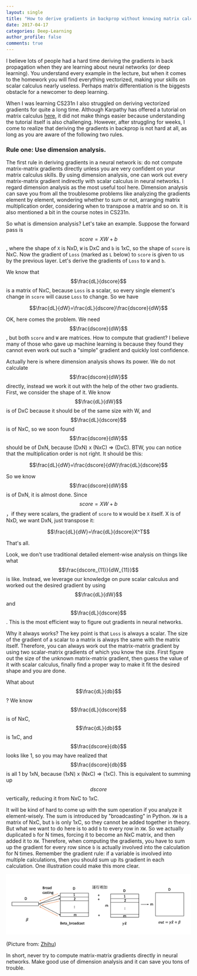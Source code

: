 ```yaml
---
layout: single
title: "How to derive gradients in backprop without knowing matrix calculus (Part 1)"
date: 2017-04-17
categories: Deep-Learning
author_profile: false
comments: true
---
```


I believe lots of people had a hard time deriving the gradients in back propagation when they are learning about neural networks (or deep learning). You understand every example in the lecture, but when it comes to the homework you will find everything vectorized, making your skills on scalar calculus nearly useless. Perhaps matrix differentiation is the biggests obstacle for a newcomer to deep learning. 

When I was learning CS231n I also struggled on deriving vectorized gradients for quite a long time. Although Karpathy has offered a tutorial on matrix calculus [here](http://cs231n.stanford.edu/vecDerivs.pdf), it did not make things easier because understanding the tutorial itself is also challenging. However, after struggling for weeks, I come to realize that deriving the gradients in backprop is not hard at all, as long as you are aware of the following two rules.

### Rule one: Use dimension analysis.

The first rule in deriving gradients in a neural network is: do not compute matrix-matrix gradients directly unless you are very confident on your matrix calculus skills. By using dimension analysis, one can work out every matrix-matrix gradient indirectly with scalar calculus in neural networks. I regard dimension analysis as the most useful tool here. Dimension analysis can save you from all the troublesome problems like analyzing the gradients element by element, wondering whether to sum or not, arranging matrix multiplication order, considering when to transpose a matrix and so on. It is also mentioned a bit in the course notes in CS231n.

So what is dimension analysis? Let's take an example. Suppose the forward pass is $$score=XW+b$$, where the shape of `X` is NxD, `W` is DxC and `b` is 1xC, so the shape of `score` is NxC. Now the gradient of `Loss` (marked as `L` below) to `score` is given to us by the previous layer. Let's derive the gradients of `Loss` to `W` and `b`.

We know that $$\frac{dL}{dscore}$$ is a matrix of NxC, because `Loss` is a scalar, so every single element's change in `score` will cause `Loss` to change. So we have 

$$\frac{dL}{dW}=\frac{dL}{dscore}\frac{dscore}{dW}$$

OK, here comes the problem. We need $$\frac{dscore}{dW}$$, but both `score` and `W` are matrices. How to compute that gradient? I believe many of those who gave up machine learning is because they found they cannot even work out such a "simple" gradient and quickly lost confidence.

Actually here is where dimension analysis shows its power. We do not calculate $$\frac{dscore}{dW}$$ directly, instead we work it out with the help of the other two gradients. First, we consider the shape of it. We know $$\frac{dL}{dW}$$ is of DxC because it should be of the same size with W, and $$\frac{dL}{dscore}$$ is of NxC, so we soon found $$\frac{dscore}{dW}$$ should be of DxN, because (DxN) x (NxC) => (DxC). BTW, you can notice that the multiplication order is not right. It should be this:

$$\frac{dL}{dW}=\frac{dscore}{dW}\frac{dL}{dscore}$$

So we know $$\frac{dscore}{dW}$$ is of DxN, it is almost done. Since $$score = XW + b$$，if they were scalars, the gradient of `score` to `W` would be `X` itself. X is of NxD, we want DxN, just transpose it: 

$$\frac{dL}{dW}=\frac{dL}{dscore}X^T$$

That's all.

Look, we don't use traditional detailed element-wise analysis on things like what $$\frac{dscore_{11}}{dW_{11}}$$ is like. Instead, we leverage our knowledge on pure scalar calculus and worked out the desired gradient by using $$\frac{dL}{dW}$$ and $$\frac{dL}{dscore}$$. This is the most efficient way to figure out gradients in neural networks.

Why it always works? The key point is that `Loss` is always a scalar. The size of the gradient of a scalar to a matrix is always the same with the matrix itself. Therefore, you can always work out the matrix-matrix gradient by using two scalar-matrix gradients of which you know the size. First figure out the size of the unknown matrix-matrix gradient, then guess the value of it with scalar calculus, finally find a proper way to make it fit the desired shape and you are done.

What about $$\frac{dL}{db}$$? We know $$\frac{dL}{dscore}$$ is of NxC, $$\frac{dL}{db}$$ is 1xC, and $$\frac{dscore}{db}$$ looks like 1, so you may have realized that $$\frac{dscore}{db}$$ is all 1 by 1xN, because (1xN) x (NxC) => (1xC). This is equivalent to summing up $$dscore$$ vertically, reducing it from NxC to 1xC. 

It will be kind of hard to come up with the sum operation if you analyze it element-wisely. The sum is introduced by "broadcasting" in Python. `XW` is a matrix of NxC, but `b` is only 1xC, so they cannot be added together in theory. But what we want to do here is to add `b` to every row in `XW`. So we actually duplicated `b` for N times, forcing it to become an NxC matrix, and then added it to `XW`. Therefore, when computing the gradients, you have to sum up the gradient for every row since `b` is actually involved into the calculation for N times. Remember the gradient rule: if a variable is involved into multiple calculations, then you should sum up its gradient in each calculation. One illustration could make this more clear.

![broadcasting](/assets/broadcasting.png)

(Picture from: [Zhihu](https://www.zhihu.com/question/47024992/answer/103962301))

In short, never try to compute matrix-matrix gradients directly in neural networks. Make good use of dimension analysis and it can save you tons of trouble.